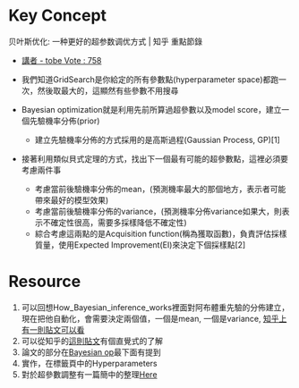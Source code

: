 # Key Concept
贝叶斯优化: 一种更好的超参数调优方式 | 知乎 重點節錄
* [講者 - tobe Vote : 758](https://zhuanlan.zhihu.com/p/29779000)

* 我們知道GridSearch是你給定的所有參數點(hyperparameter space)都跑一次，然後取最大的，這顯然有些參數不用搜尋
* Bayesian optimization就是利用先前所算過超參數以及model score，建立一個先驗機率分佈(prior)
  * 建立先驗機率分佈的方式採用的是高斯過程(Gaussian Process, GP)[1]
* 接著利用類似貝式定理的方式，找出下一個最有可能的超參數點，這裡必須要考慮兩件事
  * 考慮當前後驗機率分佈的mean，(預測機率最大的那個地方，表示者可能帶來最好的模型效果)
  * 考慮當前後驗機率分佈的variance，(預測機率分佈variance如果大，則表示不確定性很高，需要多採樣降低不確定性)
  * 綜合考慮這兩點的是Acquisition function(稱為獲取函數)，負責評估採樣質量，使用Expected Improvement(EI)來決定下個採樣點[2]
# Resource
1. 可以回想How_Bayesian_inference_works裡面對阿布體重先驗的分佈建立，現在把他自動化，會需要決定兩個值，一個是mean, 一個是variance, [知乎上有一則貼文可以看](https://zhuanlan.zhihu.com/p/24388992)
2. 可以從知乎的[這則貼文]((https://zhuanlan.zhihu.com/p/54030031))有個直覺式的了解
3. 論文的部分在[Bayesian op](https://github.com/fmfn/BayesianOptimization)最下面有提到
4. 實作，在標籤頁中的Hyperparameters
5. 對於超參數調整有一篇簡中的整理[Here](http://codewithzhangyi.com/2018/07/31/Auto%20Hyperparameter%20Tuning%20-%20Bayesian%20Optimization/)